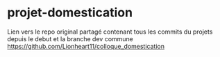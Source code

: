 # projet-domestication

Lien vers le repo original partagé contenant tous les commits du projets depuis le debut et la branche dev commune
https://github.com/Lionheart11/colloque_domestication
